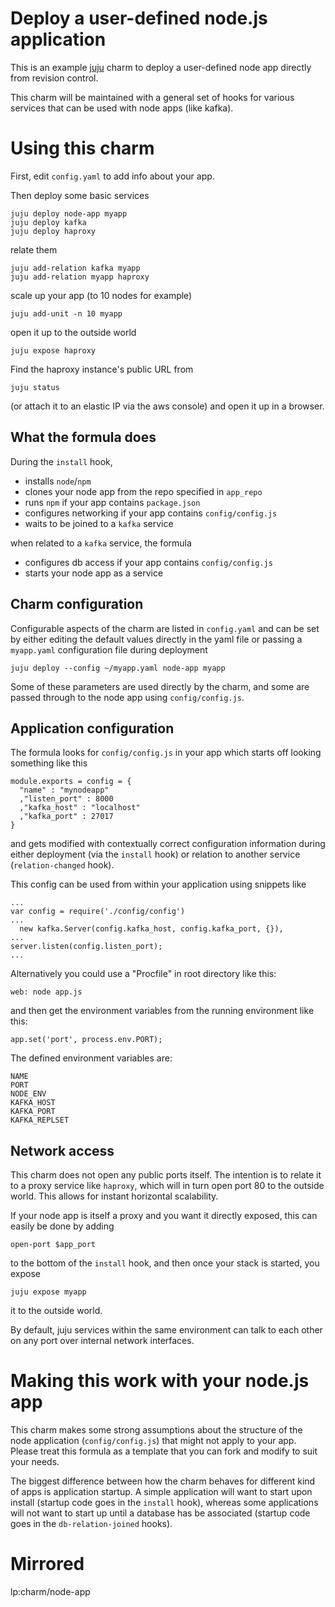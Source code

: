 
# Deploy a user-defined node.js application

This is an example 
[juju](http://juju.ubuntu.com)
charm to deploy a user-defined node app
directly from revision control.

This charm will be maintained with a general set of hooks
for various services that can be used with node apps
(like kafka).


# Using this charm

First, edit `config.yaml` to add info about your app.

Then deploy some basic services

    juju deploy node-app myapp
    juju deploy kafka
    juju deploy haproxy

relate them

    juju add-relation kafka myapp
    juju add-relation myapp haproxy

scale up your app (to 10 nodes for example)

    juju add-unit -n 10 myapp

open it up to the outside world

    juju expose haproxy

Find the haproxy instance's public URL from 

    juju status

(or attach it to an elastic IP via the aws console)
and open it up in a browser.


## What the formula does

During the `install` hook,

- installs `node`/`npm`
- clones your node app from the repo specified in `app_repo`
- runs `npm` if your app contains `package.json`
- configures networking if your app contains `config/config.js`
- waits to be joined to a `kafka` service

when related to a `kafka` service, the formula

- configures db access if your app contains `config/config.js`
- starts your node app as a service


## Charm configuration

Configurable aspects of the charm are listed in `config.yaml`
and can be set by either editing the default values directly
in the yaml file or passing a `myapp.yaml` configuration
file during deployment

    juju deploy --config ~/myapp.yaml node-app myapp

Some of these parameters are used directly by the charm,
and some are passed through to the node app using `config/config.js`.

## Application configuration

The formula looks for `config/config.js` in your app which
starts off looking something like this

    module.exports = config = {
      "name" : "mynodeapp"
      ,"listen_port" : 8000
      ,"kafka_host" : "localhost"
      ,"kafka_port" : 27017
    }


and gets modified with contextually correct configuration information during
either deployment (via the `install` hook) or relation to another service 
(`relation-changed` hook).

This config can be used from within
your application using snippets like

    ...
    var config = require('./config/config')
    ...
      new kafka.Server(config.kafka_host, config.kafka_port, {}),
    ...
    server.listen(config.listen_port);
    ...

Alternatively you could use a "Procfile" in root directory like this:

    web: node app.js

and then get the environment variables from the running environment like this:

    app.set('port', process.env.PORT);

The defined environment variables are:

    NAME
    PORT
    NODE_ENV
    KAFKA_HOST
    KAFKA_PORT
    KAFKA_REPLSET

## Network access

This charm does not open any public ports itself.
The intention is to relate it to a proxy service like
`haproxy`, which will in turn open port 80 to the outside world.
This allows for instant horizontal scalability.

If your node app is itself a proxy and you want it directly exposed,
this can easily be done by adding 

    open-port $app_port

to the bottom of the `install` hook, and then once your stack
is started, you expose

    juju expose myapp

it to the outside world.

By default, juju services within the same environment
can talk to each other on any port over
internal network interfaces.


# Making this work with your node.js app

This charm makes some strong assumptions
about the structure of the node application 
(`config/config.js`) that might not apply to your app.
Please treat this formula as a template that 
you can fork and modify to suit your needs.

The biggest difference between how the charm
behaves for different kind of apps is application
startup.  A simple application will want to start
upon install (startup code goes in the `install` hook),
whereas some applications will not want
to start up until a database has be associated
(startup code goes in the `db-relation-joined` hooks).


# Mirrored

lp:charm/node-app